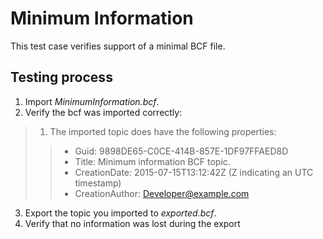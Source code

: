 # Minimum Information

This test case verifies support of a minimal BCF file.

## Testing process

1. Import _MinimumInformation.bcf_.
2. Verify the bcf was imported correctly:
> 1. The imported topic does have the following properties:
>> * Guid: 9898DE65-C0CE-414B-857E-1DF97FFAED8D
>> * Title: Minimum information BCF topic.
>> * CreationDate: 2015-07-15T13:12:42Z (Z indicating an UTC timestamp)
>> * CreationAuthor: Developer@example.com
3. Export the topic you imported to _exported.bcf_.
4. Verify that no information was lost during the export